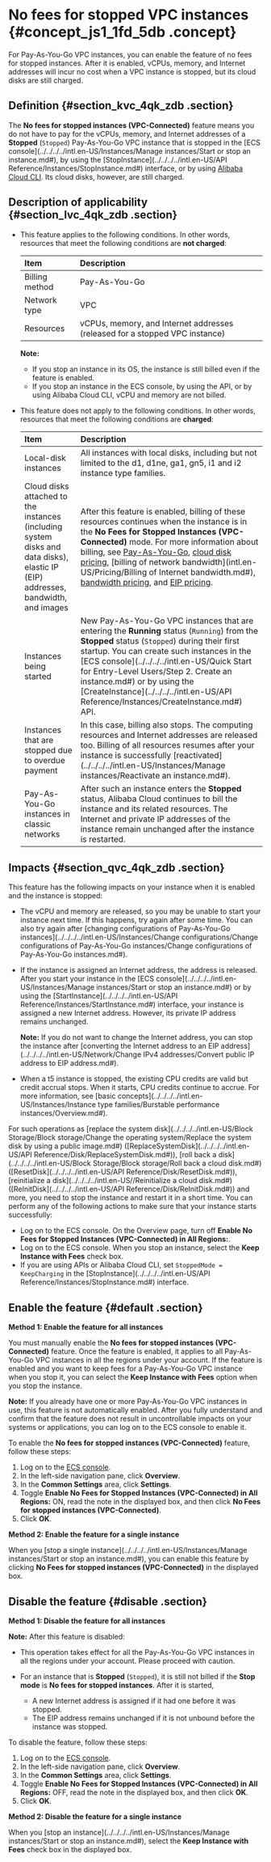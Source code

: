 # No fees for stopped VPC instances {#concept_js1_1fd_5db .concept}

For Pay-As-You-Go VPC instances, you can enable the feature of no fees for stopped instances. After it is enabled, vCPUs, memory, and Internet addresses will incur no cost when a VPC instance is stopped, but its cloud disks are still charged.

## Definition {#section_kvc_4qk_zdb .section}

The **No fees for stopped instances \(VPC-Connected\)** feature means you do not have to pay for the vCPUs, memory, and Internet addresses of a **Stopped** \(`Stopped`\) Pay-As-You-Go VPC instance that is stopped in the [ECS console](../../../../intl.en-US/Instances/Manage instances/Start or stop an instance.md#), by using the [StopInstance](../../../../intl.en-US/API Reference/Instances/StopInstance.md#) interface, or by using [Alibaba Cloud CLI](https://www.alibabacloud.com/help/product/29991.htm). Its cloud disks, however, are still charged.

## Description of applicability {#section_lvc_4qk_zdb .section}

-   This feature applies to the following conditions. In other words, resources that meet the following conditions are **not charged**:

    |Item|Description|
    |:---|:----------|
    |Billing method|Pay-As-You-Go|
    |Network type|VPC|
    |Resources|vCPUs, memory, and Internet addresses \(released for a stopped VPC instance\)|

    **Note:** 

    -   If you stop an instance in its OS, the instance is still billed even if the feature is enabled.
    -   If you stop an instance in the ECS console, by using the API, or by using Alibaba Cloud CLI, vCPU and memory are not billed.
-   This feature does not apply to the following conditions. In other words, resources that meet the following conditions are **charged**:

    |Item|Description|
    |:---|:----------|
    |Local-disk instances|All instances with local disks, including but not limited to the d1, d1ne, ga1, gn5, i1 and i2 instance type families.|
    |Cloud disks attached to the instances \(including system disks and data disks\), elastic IP \(EIP\) addresses, bandwidth, and images|After this feature is enabled, billing of these resources continues when the instance is in the **No Fees for Stopped Instances \(VPC-Connected\)** mode. For more information about billing, see [Pay-As-You-Go](intl.en-US/Pricing/Pay-As-You-Go.md#), [cloud disk pricing](https://www.alibabacloud.com/product/ecs), [billing of network bandwidth](intl.en-US/Pricing/Billing of Internet bandwidth.md#), [bandwidth pricing](https://www.alibabacloud.com/product/ecs), and [EIP pricing](../../../../intl.en-US/Pricing/Pay-As-You-Go.md#).|
    |Instances being started|New Pay-As-You-Go VPC instances that are entering the **Running** status \(`Running`\) from the **Stopped** status \(`Stopped`\) during their first startup. You can create such instances in the [ECS console](../../../../intl.en-US/Quick Start for Entry-Level Users/Step 2. Create an instance.md#) or by using the [CreateInstance](../../../../intl.en-US/API Reference/Instances/CreateInstance.md#) API.|
    |Instances that are stopped due to overdue payment|In this case, billing also stops. The computing resources and Internet addresses are released too. Billing of all resources resumes after your instance is successfully [reactivated](../../../../intl.en-US/Instances/Manage instances/Reactivate an instance.md#).|
    |Pay-As-You-Go instances in classic networks|After such an instance enters the **Stopped** status, Alibaba Cloud continues to bill the instance and its related resources. The Internet and private IP addresses of the instance remain unchanged after the instance is restarted.|


## Impacts {#section_qvc_4qk_zdb .section}

This feature has the following impacts on your instance when it is enabled and the instance is stopped:

-   The vCPU and memory are released, so you may be unable to start your instance next time. If this happens, try again after some time. You can also try again after [changing configurations of Pay-As-You-Go instances](../../../../intl.en-US/Instances/Change configurations/Change configurations of Pay-As-You-Go instances/Change configurations of Pay-As-You-Go instances.md#).

-   If the instance is assigned an Internet address, the address is released. After you start your instance in the [ECS console](../../../../intl.en-US/Instances/Manage instances/Start or stop an instance.md#) or by using the [StartInstance](../../../../intl.en-US/API Reference/Instances/StartInstance.md#) interface, your instance is assigned a new Internet address. However, its private IP address remains unchanged.

    **Note:** If you do not want to change the Internet address, you can stop the instance after [converting the Internet address to an EIP address](../../../../intl.en-US/Network/Change IPv4 addresses/Convert public IP address to EIP address.md#).

-   When a t5 instance is stopped, the existing CPU credits are valid but credit accrual stops. When it starts, CPU credits continue to accrue. For more information, see [basic concepts](../../../../intl.en-US/Instances/Instance type families/Burstable performance instances/Overview.md#).


For such operations as [replace the system disk](../../../../intl.en-US/Block Storage/Block storage/Change the operating system/Replace the system disk by using a public image.md#) \([ReplaceSystemDisk](../../../../intl.en-US/API Reference/Disk/ReplaceSystemDisk.md#)\), [roll back a disk](../../../../intl.en-US/Block Storage/Block storage/Roll back a cloud disk.md#) \([ResetDisk](../../../../intl.en-US/API Reference/Disk/ResetDisk.md#)\), [reinitialize a disk](../../../../intl.en-US//Reinitialize a cloud disk.md#) \([ReInitDisk](../../../../intl.en-US/API Reference/Disk/ReInitDisk.md#)\) and more, you need to stop the instance and restart it in a short time. You can perform any of the following actions to make sure that your instance starts successfully:

-   Log on to the ECS console. On the Overview page, turn off **Enable No Fees for Stopped Instances \(VPC-Connected\) in All Regions:**.
-   Log on to the ECS console. When you stop an instance, select the **Keep Instance with Fees** check box.
-   If you are using APIs or Alibaba Cloud CLI, set `StoppedMode = KeepCharging` in the [StopInstance](../../../../intl.en-US/API Reference/Instances/StopInstance.md#) interface.

## Enable the feature {#default .section}

 **Method 1: Enable the feature for all instances** 

You must manually enable the **No fees for stopped instances \(VPC-Connected\)** feature. Once the feature is enabled, it applies to all Pay-As-You-Go VPC instances in all the regions under your account. If the feature is enabled and you want to keep fees for a Pay-As-You-Go VPC instance when you stop it, you can select the **Keep Instance with Fees** option when you stop the instance.

**Note:** If you already have one or more Pay-As-You-Go VPC instances in use, this feature is not automatically enabled. After you fully understand and confirm that the feature does not result in uncontrollable impacts on your systems or applications, you can log on to the ECS console to enable it.

To enable the **No fees for stopped instances \(VPC-Connected\)** feature, follow these steps:

1.  Log on to the [ECS console](https://ecs.console.aliyun.com/#/home).
2.  In the left-side navigation pane, click **Overview**.
3.  In the **Common Settings** area, click **Settings**.
4.  Toggle **Enable No Fees for Stopped Instances \(VPC-Connected\) in All Regions:** ON, read the note in the displayed box, and then click **No Fees for stopped instances \(VPC-Connected\)**.
5.  Click **OK**.

 **Method 2: Enable the feature for a single instance** 

When you [stop a single instance](../../../../intl.en-US/Instances/Manage instances/Start or stop an instance.md#), you can enable this feature by clicking **No Fees for stopped instances \(VPC-Connected\)** in the displayed box.

## Disable the feature {#disable .section}

 **Method 1: Disable the feature for all instances** 

**Note:** After this feature is disabled:

-   This operation takes effect for all the Pay-As-You-Go VPC instances in all the regions under your account. Please proceed with caution.
-   For an instance that is **Stopped** \(`Stopped`\), it is still not billed if the **Stop mode** is **No fees for stopped instances**. After it is started,

    -   A new Internet address is assigned if it had one before it was stopped.
    -   The EIP address remains unchanged if it is not unbound before the instance was stopped.

To disable the feature, follow these steps:

1.  Log on to the [ECS console](https://ecs.console.aliyun.com/#/home).
2.  In the left-side navigation pane, click **Overview**.
3.  In the **Common Settings** area, click **Settings**.
4.  Toggle **Enable No Fees for Stopped Instances \(VPC-Connected\) in All Regions:** OFF, read the note in the displayed box, and then click **OK**.
5.  Click **OK**.

 **Method 2: Disable the feature for a single instance** 

When you [stop an instance](../../../../intl.en-US/Instances/Manage instances/Start or stop an instance.md#), select the **Keep Instance with Fees** check box in the displayed box.

